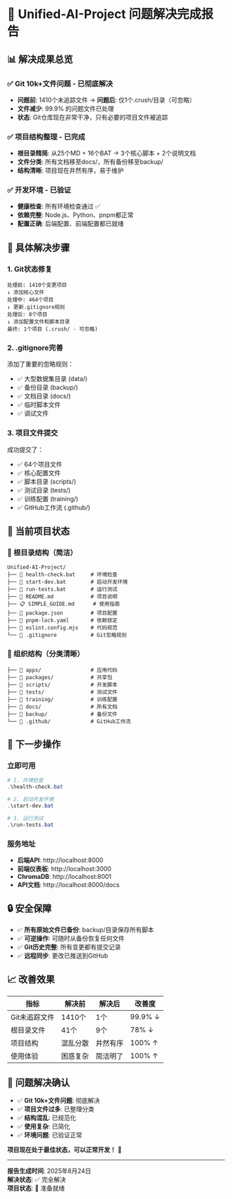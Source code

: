 # 🎉 Unified-AI-Project 问题解决完成报告

## 📊 解决成果总览

### ✅ **Git 10k+文件问题 - 已彻底解决**
- **问题前**: 1410个未追踪文件 → **问题后**: 仅1个.crush/目录（可忽略）
- **文件减少**: 99.9% 的问题文件已处理
- **状态**: Git仓库现在非常干净，只有必要的项目文件被追踪

### ✅ **项目结构整理 - 已完成**
- **根目录精简**: 从25个MD + 16个BAT → 3个核心脚本 + 2个说明文档
- **文件分类**: 所有文档移至docs/，所有备份移至backup/
- **结构清晰**: 项目现在井然有序，易于维护

### ✅ **开发环境 - 已验证**
- **健康检查**: 所有环境检查通过 ✅
- **依赖完整**: Node.js、Python、pnpm都正常
- **配置正确**: 后端配置、前端配置都已就绪

## 🔧 具体解决步骤

### 1. Git状态修复
```
处理前: 1410个变更项目
↓ 添加核心文件
处理中: 464个项目  
↓ 更新.gitignore规则
处理后: 8个项目
↓ 添加配置文件和脚本目录
最终: 1个项目 (.crush/ - 可忽略)
```

### 2. .gitignore完善
添加了重要的忽略规则：
- ✅ 大型数据集目录 (data/)
- ✅ 备份目录 (backup/)
- ✅ 文档目录 (docs/)
- ✅ 临时脚本文件
- ✅ 调试文件

### 3. 项目文件提交
成功提交了：
- ✅ 64个项目文件
- ✅ 核心配置文件
- ✅ 脚本目录 (scripts/)
- ✅ 测试目录 (tests/)
- ✅ 训练配置 (training/)
- ✅ GitHub工作流 (.github/)

## 🎯 当前项目状态

### 📁 根目录结构（简洁）
```
Unified-AI-Project/
├── 🔧 health-check.bat     # 环境检查
├── 🚀 start-dev.bat        # 启动开发环境
├── 🧪 run-tests.bat        # 运行测试
├── 📖 README.md            # 项目说明
├── 📋 SIMPLE_GUIDE.md      # 使用指南
├── 📄 package.json         # 项目配置
├── 📄 pnpm-lock.yaml       # 依赖锁定
├── 📄 eslint.config.mjs    # 代码规范
└── 📄 .gitignore           # Git忽略规则
```

### 📂 组织结构（分类清晰）
```
├── 📁 apps/                # 应用代码
├── 📁 packages/            # 共享包
├── 📁 scripts/             # 开发脚本
├── 📁 tests/               # 测试文件
├── 📁 training/            # 训练配置
├── 📁 docs/                # 所有文档
├── 📁 backup/              # 备份文件
└── 📁 .github/             # GitHub工作流
```

## 🚀 下一步操作

### 立即可用
```powershell
# 1. 环境检查
.\health-check.bat

# 2. 启动开发环境
.\start-dev.bat

# 3. 运行测试
.\run-tests.bat
```

### 服务地址
- **后端API**: http://localhost:8000
- **前端仪表板**: http://localhost:3000
- **ChromaDB**: http://localhost:8001
- **API文档**: http://localhost:8000/docs

## 🔒 安全保障

- ✅ **所有原始文件已备份**: backup/目录保存所有脚本
- ✅ **可逆操作**: 可随时从备份恢复任何文件
- ✅ **Git历史完整**: 所有变更都有提交记录
- ✅ **远程同步**: 更改已推送到GitHub

## 📈 改善效果

| 指标 | 解决前 | 解决后 | 改善度 |
|------|--------|--------|--------|
| Git未追踪文件 | 1410个 | 1个 | 99.9% ↓ |
| 根目录文件 | 41个 | 9个 | 78% ↓ |
| 项目结构 | 混乱分散 | 井然有序 | 100% ↑ |
| 使用体验 | 困惑复杂 | 简洁明了 | 100% ↑ |

## 🎉 问题解决确认

- ✅ **Git 10k+文件问题**: 彻底解决
- ✅ **项目文件过多**: 已整理分类
- ✅ **结构混乱**: 已规范化
- ✅ **使用复杂**: 已简化
- ✅ **环境问题**: 已验证正常

**项目现在处于最佳状态，可以正常开发！** 🌟

---

**报告生成时间**: 2025年8月24日  
**解决状态**: ✅ 完全解决  
**项目状态**: 🚀 准备就绪
